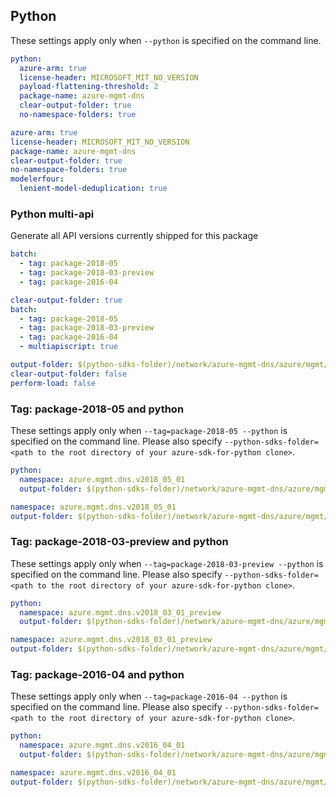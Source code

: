 ## Python

These settings apply only when `--python` is specified on the command line.

```yaml $(python) && !$(track2)
python:
  azure-arm: true
  license-header: MICROSOFT_MIT_NO_VERSION
  payload-flattening-threshold: 2
  package-name: azure-mgmt-dns
  clear-output-folder: true
  no-namespace-folders: true
```

```yaml $(python) && $(track2)
azure-arm: true
license-header: MICROSOFT_MIT_NO_VERSION
package-name: azure-mgmt-dns
clear-output-folder: true
no-namespace-folders: true
modelerfour:
  lenient-model-deduplication: true
```

### Python multi-api

Generate all API versions currently shipped for this package

```yaml $(python) && $(multiapi) && !$(track2)
batch:
  - tag: package-2018-05
  - tag: package-2018-03-preview
  - tag: package-2016-04
```

```yaml $(python) && $(multiapi) && $(track2)
clear-output-folder: true
batch:
  - tag: package-2018-05
  - tag: package-2018-03-preview
  - tag: package-2016-04
  - multiapiscript: true
```

``` yaml $(multiapiscript)
output-folder: $(python-sdks-folder)/network/azure-mgmt-dns/azure/mgmt/dns/
clear-output-folder: false
perform-load: false
```

### Tag: package-2018-05 and python

These settings apply only when `--tag=package-2018-05 --python` is specified on the command line.
Please also specify `--python-sdks-folder=<path to the root directory of your azure-sdk-for-python clone>`.

``` yaml $(tag) == 'package-2018-05' && $(python) && !$(track2)
python:
  namespace: azure.mgmt.dns.v2018_05_01
  output-folder: $(python-sdks-folder)/network/azure-mgmt-dns/azure/mgmt/dns/v2018_05_01
```

``` yaml $(tag) == 'package-2018-05' && $(python) && $(track2)
namespace: azure.mgmt.dns.v2018_05_01
output-folder: $(python-sdks-folder)/network/azure-mgmt-dns/azure/mgmt/dns/v2018_05_01
```

### Tag: package-2018-03-preview and python

These settings apply only when `--tag=package-2018-03-preview --python` is specified on the command line.
Please also specify `--python-sdks-folder=<path to the root directory of your azure-sdk-for-python clone>`.

``` yaml $(tag) == 'package-2018-03-preview' && $(python) && !$(track2)
python:
  namespace: azure.mgmt.dns.v2018_03_01_preview
  output-folder: $(python-sdks-folder)/network/azure-mgmt-dns/azure/mgmt/dns/v2018_03_01_preview
```

``` yaml $(tag) == 'package-2018-03-preview' && $(python) && $(track2)
namespace: azure.mgmt.dns.v2018_03_01_preview
output-folder: $(python-sdks-folder)/network/azure-mgmt-dns/azure/mgmt/dns/v2018_03_01_preview
```

### Tag: package-2016-04 and python

These settings apply only when `--tag=package-2016-04 --python` is specified on the command line.
Please also specify `--python-sdks-folder=<path to the root directory of your azure-sdk-for-python clone>`.

``` yaml $(tag) == 'package-2016-04' && $(python) && !$(track2)
python:
  namespace: azure.mgmt.dns.v2016_04_01
  output-folder: $(python-sdks-folder)/network/azure-mgmt-dns/azure/mgmt/dns/v2016_04_01
```

``` yaml $(tag) == 'package-2016-04' && $(python) && $(track2)
namespace: azure.mgmt.dns.v2016_04_01
output-folder: $(python-sdks-folder)/network/azure-mgmt-dns/azure/mgmt/dns/v2016_04_01
```